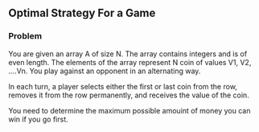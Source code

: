 ## Optimal Strategy For a Game
### Problem
You are given an array A of size N. The array contains integers and is of even length. The elements of the array represent N coin of values V1, V2, ....Vn. You play against an opponent in an alternating way.

In each turn, a player selects either the first or last coin from the row, removes it from the row permanently, and receives the value of the coin.

You need to determine the maximum possible amouint of money you can win if you go first.
